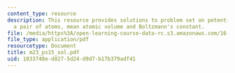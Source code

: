 ```yaml
---
content_type: resource
description: This resource provides solutions to problem set on potential energy of
  a pair of atoms, mean atomic volume and Boltzmann's constant.
file: /media/https%3A/open-learning-course-data-rc.s3.amazonaws.com/16-01-unified-engineering-i-ii-iii-iv-fall-2005-spring-2006/1033748ed8275d24d9d7b17b379adf41_m23_ps15_sol.pdf
file_type: application/pdf
resourcetype: Document
title: m23_ps15_sol.pdf
uid: 1033748e-d827-5d24-d9d7-b17b379adf41
---
```

